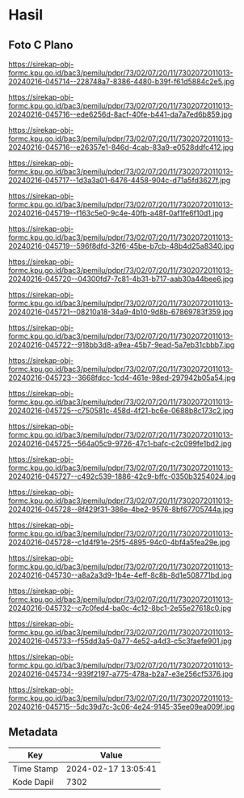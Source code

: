 # Hasil

## Foto C Plano

https://sirekap-obj-formc.kpu.go.id/bac3/pemilu/pdpr/73/02/07/20/11/7302072011013-20240216-045714--228748a7-8386-4480-b39f-f61d5884c2e5.jpg

https://sirekap-obj-formc.kpu.go.id/bac3/pemilu/pdpr/73/02/07/20/11/7302072011013-20240216-045716--ede6256d-8acf-40fe-b441-da7a7ed6b859.jpg

https://sirekap-obj-formc.kpu.go.id/bac3/pemilu/pdpr/73/02/07/20/11/7302072011013-20240216-045716--e26357e1-846d-4cab-83a9-e0528ddfc412.jpg

https://sirekap-obj-formc.kpu.go.id/bac3/pemilu/pdpr/73/02/07/20/11/7302072011013-20240216-045717--1d3a3a01-6476-4458-904c-d71a5fd3627f.jpg

https://sirekap-obj-formc.kpu.go.id/bac3/pemilu/pdpr/73/02/07/20/11/7302072011013-20240216-045719--f163c5e0-9c4e-40fb-a48f-0af1fe6f10d1.jpg

https://sirekap-obj-formc.kpu.go.id/bac3/pemilu/pdpr/73/02/07/20/11/7302072011013-20240216-045719--596f8dfd-32f6-45be-b7cb-48b4d25a8340.jpg

https://sirekap-obj-formc.kpu.go.id/bac3/pemilu/pdpr/73/02/07/20/11/7302072011013-20240216-045720--04300fd7-7c81-4b31-b717-aab30a44bee6.jpg

https://sirekap-obj-formc.kpu.go.id/bac3/pemilu/pdpr/73/02/07/20/11/7302072011013-20240216-045721--08210a18-34a9-4b10-9d8b-67869783f359.jpg

https://sirekap-obj-formc.kpu.go.id/bac3/pemilu/pdpr/73/02/07/20/11/7302072011013-20240216-045722--918bb3d8-a9ea-45b7-9ead-5a7eb31cbbb7.jpg

https://sirekap-obj-formc.kpu.go.id/bac3/pemilu/pdpr/73/02/07/20/11/7302072011013-20240216-045723--3668fdcc-1cd4-461e-98ed-297942b05a54.jpg

https://sirekap-obj-formc.kpu.go.id/bac3/pemilu/pdpr/73/02/07/20/11/7302072011013-20240216-045725--c750581c-458d-4f21-bc6e-0688b8c173c2.jpg

https://sirekap-obj-formc.kpu.go.id/bac3/pemilu/pdpr/73/02/07/20/11/7302072011013-20240216-045725--564a05c9-9726-47c1-bafc-c2c099fe1bd2.jpg

https://sirekap-obj-formc.kpu.go.id/bac3/pemilu/pdpr/73/02/07/20/11/7302072011013-20240216-045727--c492c539-1886-42c9-bffc-0350b3254024.jpg

https://sirekap-obj-formc.kpu.go.id/bac3/pemilu/pdpr/73/02/07/20/11/7302072011013-20240216-045728--8f429f31-386e-4be2-9576-8bf67705744a.jpg

https://sirekap-obj-formc.kpu.go.id/bac3/pemilu/pdpr/73/02/07/20/11/7302072011013-20240216-045728--c1d4f91e-25f5-4895-94c0-4bf4a5fea29e.jpg

https://sirekap-obj-formc.kpu.go.id/bac3/pemilu/pdpr/73/02/07/20/11/7302072011013-20240216-045730--a8a2a3d9-1b4e-4eff-8c8b-8d1e508771bd.jpg

https://sirekap-obj-formc.kpu.go.id/bac3/pemilu/pdpr/73/02/07/20/11/7302072011013-20240216-045732--c7c0fed4-ba0c-4c12-8bc1-2e55e27618c0.jpg

https://sirekap-obj-formc.kpu.go.id/bac3/pemilu/pdpr/73/02/07/20/11/7302072011013-20240216-045733--f55dd3a5-0a77-4e52-a4d3-c5c3faefe901.jpg

https://sirekap-obj-formc.kpu.go.id/bac3/pemilu/pdpr/73/02/07/20/11/7302072011013-20240216-045734--939f2197-a775-478a-b2a7-e3e256cf5376.jpg

https://sirekap-obj-formc.kpu.go.id/bac3/pemilu/pdpr/73/02/07/20/11/7302072011013-20240216-045715--5dc39d7c-3c06-4e24-9145-35ee09ea009f.jpg


## Metadata

| Key        | Value               |
| ---------- | ------------------- |
| Time Stamp | 2024-02-17 13:05:41 |
| Kode Dapil | 7302                |



